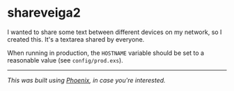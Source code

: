 # shareveiga2

I wanted to share some text between different devices on my network, so I created this.
It's a textarea shared by everyone.

When running in production, the `HOSTNAME` variable should be set to a reasonable value (see `config/prod.exs`).

---

_This was built using [Phoenix](https://www.phoenixframework.org/), in case you're interested._
